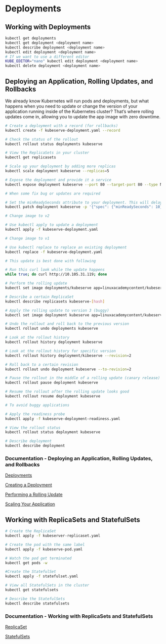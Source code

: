 # Deployments

## Working with Deployments

```bash
kubectl get deployments
kubectl get deployment <deployment name>
kubectl describe deployment <deployment name>
kubectl edit deployment <deployment name>
# If we want to use a different editor
KUBE_EDITOR="nano" kubectl edit deployment <deployment name>
kubectl delete deployment <deployment name>
```

## Deploying an Application, Rolling Updates, and Rollbacks

We already know Kubernetes will run pods and deployments, but what happens when you need to update or change the version of your application running inside of the Kubernetes cluster? That’s where rolling updates come in, allowing you to update the app image with zero downtime.

```bash
# Create a deployment with a record (for rollbacks)
kubectl create -f kubeserve-deployment.yaml --record

# Check the status of the rollout
kubectl rollout status deployments kubeserve

# View the ReplicaSets in your cluster
kubectl get replicasets

# Scale up your deployment by adding more replicas
kubectl scale deployment kubeserve --replicas=5

# Expose the deployment and provide it a service
kubectl expose deployment kubeserve --port 80 --target-port 80 --type NodePort

# When some fix bug or updates are required

# Set the minReadySeconds attribute to your deployment. This will delay the update
kubectl patch deployment kubeserve -p '{"spec": {"minReadySeconds": 10}}'

# Change image to v2

# Use kubectl apply to update a deployment
kubectl apply -f kubeserve-deployment.yaml

# Change image to v1

# Use kubectl replace to replace an existing deployment
kubectl replace -f kubeserve-deployment.yaml

# This update is best done with following

# Run this curl look while the update happens
while true; do curl http://10.105.31.119; done

# Perform the rolling update
kubectl set image deployments/kubeserve app=linuxacademycontent/kubeserve:v2 --v 6

# Describe a certain ReplicaSet
kubectl describe replicasets kubeserve-[hash]

# Apply the rolling update to version 3 (buggy)
kubectl set image deployment kubeserve app=linuxacademycontent/kubeserve:v3

# Undo the rollout and roll back to the previous version
kubectl rollout undo deployments kubeserve

# Look at the rollout history
kubectl rollout history deployment kubeserve

# Look at the rollout history for specific version
kubectl rollout history deployment/kibeserve --revision=2

# Roll back to a certain revision
kubectl rollout undo deployment kubeserve --to-revision=2

# Pause the rollout in the middle of a rolling update (canary release)
kubectl rollout pause deployment kubeserve

# Resume the rollout after the rolling update looks good
kubectl rollout resume deployment kubeserve

# To avoid buggy applications

# Apply the readiness probe
kubectl apply -f kubeserve-deployment-readiness.yaml

# View the rollout status
kubectl rollout status deployment kubeserve

# Describe deployment
kubectl describe deployment
```

### Documentation - Deploying an Application, Rolling Updates, and Rollbacks

[Deployments](https://kubernetes.io/docs/concepts/workloads/controllers/deployment/)

[Creating a Deployment](https://kubernetes.io/docs/tutorials/kubernetes-basics/deploy-app/deploy-intro/)

[Performing a Rolling Update](https://kubernetes.io/docs/tutorials/kubernetes-basics/update/update-intro/)

[Scaling Your Application](https://kubernetes.io/docs/concepts/cluster-administration/manage-deployment/#scaling-your-application)

## Working with ReplicaSets and StatefulSets

```sh
# Create the ReplicaSet
kubectl apply -f kubeserver-replicaset.yaml

# Create the pod with the same label
kubectl apply -f kubeserve-pod.yaml

# Watch the pod get terminated
kubectl get pods -w

#Create the StatefulSet
kubectl apply -f statefulset.yaml

# View all StatefulSets in the cluster
kubectl get statefulsets

# Describe the StatefulSets
kubectl describe statefulsets
```

### Documentation - Working with ReplicaSets and StatefulSets

[ReplicaSet](https://kubernetes.io/docs/concepts/workloads/controllers/replicaset/)

[StatefulSets](https://kubernetes.io/docs/concepts/workloads/controllers/statefulset/)
